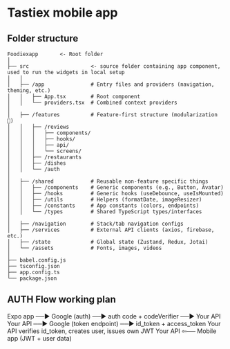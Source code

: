 # Tastiex mobile app

## Folder structure

    Foodiexapp       <- Root folder
    │
    ├── src                    <- source folder containing app component, used to run the widgets in local setup
    │   │
    │   ├── /app               # Entry files and providers (navigation, theming, etc.)
    │   │   ├── App.tsx        # Root component
    │   │   └── providers.tsx  # Combined context providers
    │
    │   ├── /features          # Feature-first structure (modularization 💪)
    │   │   ├── /reviews
    │   │   │   ├── components/
    │   │   │   ├── hooks/
    │   │   │   ├── api/
    │   │   │   └── screens/
    │   │   ├── /restaurants
    │   │   ├── /dishes
    │   │   └── /auth
    │
    │   ├── /shared            # Reusable non-feature specific things
    │   │   ├── /components    # Generic components (e.g., Button, Avatar)
    │   │   ├── /hooks         # Generic hooks (useDebounce, useIsMounted)
    │   │   ├── /utils         # Helpers (formatDate, imageResizer)
    │   │   ├── /constants     # App constants (colors, endpoints)
    │   │   └── /types         # Shared TypeScript types/interfaces
    │
    │   ├── /navigation        # Stack/tab navigation configs
    │   ├── /services          # External API clients (axios, firebase, etc.)
    │   ├── /state             # Global state (Zustand, Redux, Jotai)
    │   └── /assets            # Fonts, images, videos
    │
    ├── babel.config.js
    ├── tsconfig.json
    ├── app.config.ts
    └── package.json

## AUTH Flow working plan

Expo app ──► Google (auth) ──► auth code + codeVerifier ──► Your API
Your API ──► Google (token endpoint) ──► id_token + access_token
Your API verifies id_token, creates user, issues own JWT
Your API ⇦── Mobile app (JWT + user data)

